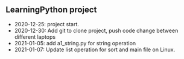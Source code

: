 ## LearningPython project
* 2020-12-25: project start.
* 2020-12-30: Add git to clone project, push code change between different laptops
* 2021-01-05: add a1_string.py for string operation
* 2021-01-07: Update list operation for sort and main file on Linux.
